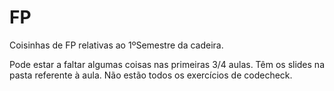 # FP
Coisinhas de FP relativas ao 1ºSemestre da cadeira.

Pode estar a faltar algumas coisas nas primeiras 3/4 aulas. Têm os slides na pasta referente à aula.
Não estão todos os exercícios de codecheck.
